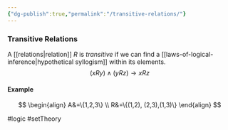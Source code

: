 ```yaml
---
{"dg-publish":true,"permalink":"/transitive-relations/"}
---
```


### Transitive Relations
A [[relations|relation]] $R$ is _transitive_ if we can find a [[laws-of-logical-inference|hypothetical syllogism]] within its elements.
$$
(xRy)\land(yRz) \to xRz
$$

#### Example
$$
\begin{align}
	A&=\{1,2,3\} \\
	R&=\{(1,2), (2,3),(1,3)\}
\end{align}
$$

#logic #setTheory 
